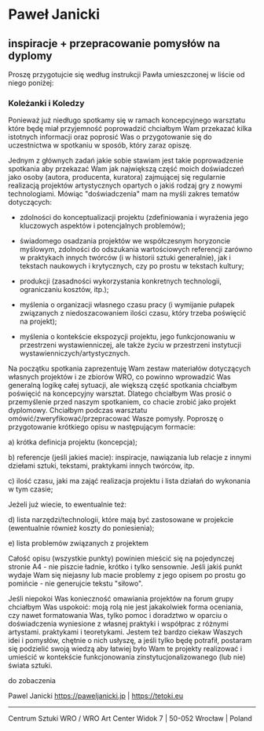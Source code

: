 # Paweł Janicki
## inspiracje + przepracowanie pomysłów na dyplomy 

Proszę przygotujcie się według instrukcji Pawła umieszczonej w liście od niego poniżej:

### Koleżanki i Koledzy

Ponieważ już niedługo spotkamy się w ramach koncepcyjnego warsztatu które będę miał przyjemność poprowadzić chciałbym Wam przekazać kilka istotnych informacji oraz poprosić Was o przygotowanie się do uczestnictwa w spotkaniu w sposób, który zaraz opiszę.

Jednym z głównych zadań jakie sobie stawiam jest takie poprowadzenie spotkania aby przekazać Wam jak największą część moich doświadczeń jako osoby (autora, producenta, kuratora) zajmującej się regularnie realizacją projektów artystycznych opartych o jakiś rodzaj gry z nowymi technologiami. Mówiąc "doświadczenia" mam na myśli zakres tematów dotyczących:

- zdolności do konceptualizacji projektu (zdefiniowania i wyrażenia jego kluczowych aspektów i potencjalnych problemów);

- świadomego osadzania projektów we współczesnym horyzoncie myślowym, zdolności do odszukania wartościowych referencji zarówno w praktykach innych twórców (i w historii sztuki generalnie), jak i tekstach naukowych i krytycznych, czy po prostu w tekstach kultury;

- produkcji (zasadności wykorzystania konkretnych technologii, ograniczaniu kosztów, itp.);

- myślenia o organizacji własnego czasu pracy (i wymijanie pułapek związanych z niedoszacowaniem ilości czasu, który trzeba poświęcić na projekt);

- myślenia o kontekście ekspozycji projektu, jego funkcjonowaniu w przestrzeni wystawienniczej, ale także życiu w przestrzeni instytucji wystawienniczych/artystycznych.

Na początku spotkania zaprezentuję Wam zestaw materiałów dotyczących własnych projektów i ze zbiorów WRO, co powinno wprowadzić Was generalną logikę całej sytuacji, ale większą część spotkania chciałbym poświęcić na koncepcyjny warsztat. Dlatego chciałbym Was prosić o przemyślenie przed naszym spotkaniem, co chacie zrobić jako projekt dyplomowy. Chciałbym podczas warsztatu omówić/zweryfikować/przepracować Wasze pomysły. Poproszę o przygotowanie krótkiego opisu w następującym formacie:

a) krótka definicja projektu (koncepcja);

b) referencje (jeśli jakieś macie): inspiracje, nawiązania lub relacje z innymi dziełami sztuki, tekstami, praktykami innych twórców, itp.

c) ilość czasu, jaki ma zająć realizacja projektu i lista działań do wykonania w tym czasie;

Jeżeli już wiecie, to ewentualnie też:

d) lista narzędzi/technologii, które mają być zastosowane w projekcie (ewentualnie również koszty do poniesienia);


e) lista problemów związanych z projektem

Całość opisu (wszystkie punkty) powinien mieścić się na pojedynczej stronie A4 - nie piszcie ładnie, krótko i tylko sensownie. Jeśli jakiś punkt wydaje Wam się niejasny lub macie problemy z jego opisem po prostu go pomińcie - nie generujcie tekstu "siłowo".

Jeśli niepokoi Was konieczność omawiania projektów na forum grupy chciałbym Was uspokoić: moją rolą nie jest jakakolwiek forma oceniania, czy nawet formatowania Was, tylko pomoc i doradztwo w oparciu o doświadczenia wyniesione z własnej praktyki i współprac z różnymi artystami. praktykami i teoretykami. Jestem też bardzo ciekaw Waszych idei i pomysłów, chętnie o nich usłyszę, a jeśli tylko będę potrafił, postaram się podzielić swoją wiedzą aby łatwiej było Wam te projekty realizować i umieścić w kontekście funkcjonowania zinstytucjonalizowanego (lub nie) świata sztuki.

do zobaczenia

Pawel Janicki
https://paweljanicki.jp | https://tetoki.eu

----------------------------------------------------
Centrum Sztuki WRO / WRO Art Center
Widok 7 | 50-052 Wrocław | Poland